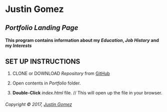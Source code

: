 # **Justin Gomez**

## _Portfolio Landing Page_

#### This **program** contains information about my _Education_, _Job History_ and my _Interests_

## SET UP **INSTRUCTIONS**

1. CLONE or DOWNLOAD _Repository_ from [GitHub](https://github.com/ProgramJustin/portfolio)

2. Open contents in _Portfolio_ folder.

3. **Double-Click** _index.html_ file. // This will open up the file in your browser.

###### Copyright © 2017, [Justin Gomez](https://github.com/programjustin)
